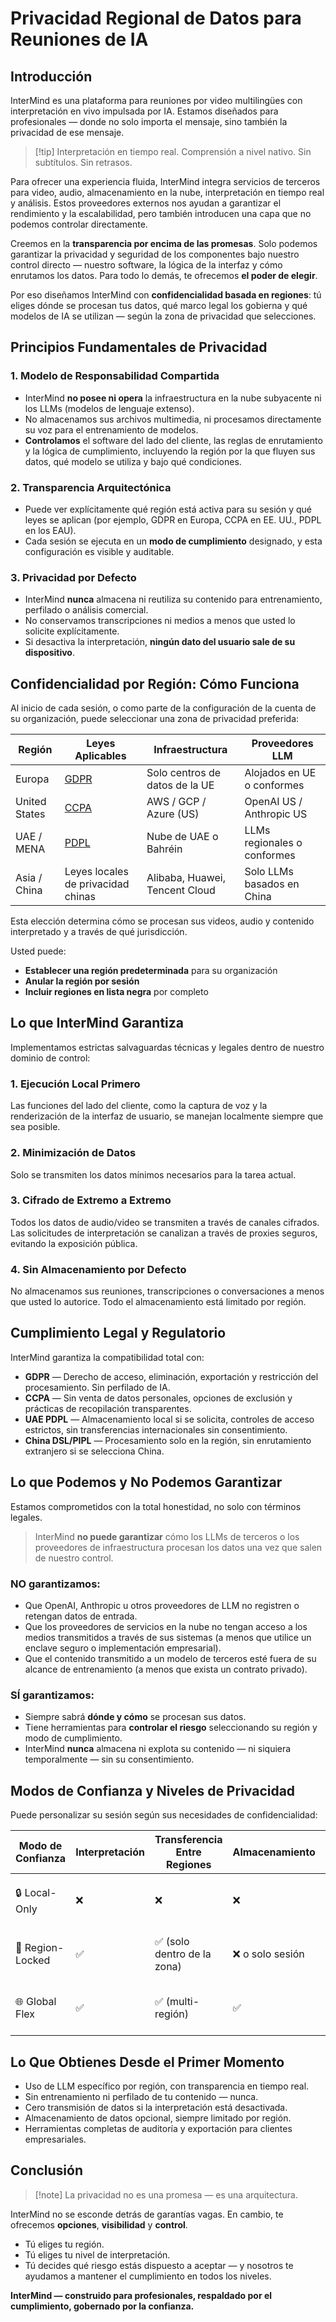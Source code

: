 # Privacidad Regional de Datos para Reuniones de IA

## Introducción

InterMind es una plataforma para reuniones por video multilingües con interpretación en vivo impulsada por IA. Estamos diseñados para profesionales — donde no solo importa el mensaje, sino también la privacidad de ese mensaje.

> [!tip] Interpretación en tiempo real. Comprensión a nivel nativo. Sin subtítulos. Sin retrasos.

Para ofrecer una experiencia fluida, InterMind integra servicios de terceros para video, audio, almacenamiento en la nube, interpretación en tiempo real y análisis. Estos proveedores externos nos ayudan a garantizar el rendimiento y la escalabilidad, pero también introducen una capa que no podemos controlar directamente.

Creemos en la **transparencia por encima de las promesas**. Solo podemos garantizar la privacidad y seguridad de los componentes bajo nuestro control directo — nuestro software, la lógica de la interfaz y cómo enrutamos los datos. Para todo lo demás, te ofrecemos **el poder de elegir**.

Por eso diseñamos InterMind con **confidencialidad basada en regiones**: tú eliges dónde se procesan tus datos, qué marco legal los gobierna y qué modelos de IA se utilizan — según la zona de privacidad que selecciones.

## Principios Fundamentales de Privacidad

### 1. **Modelo de Responsabilidad Compartida**

- InterMind **no posee ni opera** la infraestructura en la nube subyacente ni los LLMs (modelos de lenguaje extenso).
- No almacenamos sus archivos multimedia, ni procesamos directamente su voz para el entrenamiento de modelos.
- **Controlamos** el software del lado del cliente, las reglas de enrutamiento y la lógica de cumplimiento, incluyendo la región por la que fluyen sus datos, qué modelo se utiliza y bajo qué condiciones.

### 2. **Transparencia Arquitectónica**

- Puede ver explícitamente qué región está activa para su sesión y qué leyes se aplican (por ejemplo, GDPR en Europa, CCPA en EE. UU., PDPL en los EAU).
- Cada sesión se ejecuta en un **modo de cumplimiento** designado, y esta configuración es visible y auditable.

### 3. **Privacidad por Defecto**

- InterMind **nunca** almacena ni reutiliza su contenido para entrenamiento, perfilado o análisis comercial.
- No conservamos transcripciones ni medios a menos que usted lo solicite explícitamente.
- Si desactiva la interpretación, **ningún dato del usuario sale de su dispositivo**.

## Confidencialidad por Región: Cómo Funciona

Al inicio de cada sesión, o como parte de la configuración de la cuenta de su organización, puede seleccionar una zona de privacidad preferida:

| Región        | Leyes Aplicables                                                                               | Infraestructura                | Proveedores LLM            |
| ------------- | --------------------------------------------------------------------------------------------- | ------------------------------ | -------------------------- |
| Europa        | [GDPR](https://gdpr.eu)                                                                       | Solo centros de datos de la UE | Alojados en UE o conformes |
| United States | [CCPA](https://oag.ca.gov/privacy/ccpa)                                                       | AWS / GCP / Azure (US)         | OpenAI US / Anthropic US   |
| UAE / MENA    | [PDPL](https://www.signzy.com/data-privacy-laws-in-the-uae-2025-everything-you-need-to-know/) | Nube de UAE o Bahréin          | LLMs regionales o conformes|
| Asia / China  | Leyes locales de privacidad chinas                                                           | Alibaba, Huawei, Tencent Cloud | Solo LLMs basados en China |

Esta elección determina cómo se procesan sus videos, audio y contenido interpretado y a través de qué jurisdicción.

Usted puede:

- **Establecer una región predeterminada** para su organización
- **Anular la región por sesión**
- **Incluir regiones en lista negra** por completo

## Lo que InterMind Garantiza

Implementamos estrictas salvaguardas técnicas y legales dentro de nuestro dominio de control:

### 1. **Ejecución Local Primero**

Las funciones del lado del cliente, como la captura de voz y la renderización de la interfaz de usuario, se manejan localmente siempre que sea posible.

### 2. **Minimización de Datos**

Solo se transmiten los datos mínimos necesarios para la tarea actual.

### 3. **Cifrado de Extremo a Extremo**

Todos los datos de audio/video se transmiten a través de canales cifrados. Las solicitudes de interpretación se canalizan a través de proxies seguros, evitando la exposición pública.

### 4. **Sin Almacenamiento por Defecto**

No almacenamos sus reuniones, transcripciones o conversaciones a menos que usted lo autorice. Todo el almacenamiento está limitado por región.

## Cumplimiento Legal y Regulatorio

InterMind garantiza la compatibilidad total con:

- **GDPR** — Derecho de acceso, eliminación, exportación y restricción del procesamiento. Sin perfilado de IA.
- **CCPA** — Sin venta de datos personales, opciones de exclusión y prácticas de recopilación transparentes.
- **UAE PDPL** — Almacenamiento local si se solicita, controles de acceso estrictos, sin transferencias internacionales sin consentimiento.
- **China DSL/PIPL** — Procesamiento solo en la región, sin enrutamiento extranjero si se selecciona China.

## Lo que Podemos y No Podemos Garantizar

Estamos comprometidos con la total honestidad, no solo con términos legales.

> InterMind **no puede garantizar** cómo los LLMs de terceros o los proveedores de infraestructura procesan los datos una vez que salen de nuestro control.

### NO garantizamos:

- Que OpenAI, Anthropic u otros proveedores de LLM no registren o retengan datos de entrada.
- Que los proveedores de servicios en la nube no tengan acceso a los medios transmitidos a través de sus sistemas (a menos que utilice un enclave seguro o implementación empresarial).
- Que el contenido transmitido a un modelo de terceros esté fuera de su alcance de entrenamiento (a menos que exista un contrato privado).

### SÍ garantizamos:

- Siempre sabrá **dónde y cómo** se procesan sus datos.
- Tiene herramientas para **controlar el riesgo** seleccionando su región y modo de cumplimiento.
- InterMind **nunca** almacena ni explota su contenido — ni siquiera temporalmente — sin su consentimiento.

## Modos de Confianza y Niveles de Privacidad

Puede personalizar su sesión según sus necesidades de confidencialidad:

| Modo de Confianza | Interpretación | Transferencia Entre Regiones | Almacenamiento     | Mejor Para                                    |
| ----------------- | -------------- | ---------------------------- | ------------------ | --------------------------------------------- |
| 🔒 Local-Only     | ❌             | ❌                           | ❌                 | Legal, gobierno, revisiones internas          |
| 🔐 Region-Locked  | ✅             | ✅ (solo dentro de la zona)  | ❌ o solo sesión   | Salud, finanzas, recursos humanos            |
| 🌐 Global Flex    | ✅             | ✅ (multi-región)            | ✅                 | Soporte, ventas, equipos multinacionales     |

## Lo Que Obtienes Desde el Primer Momento

- Uso de LLM específico por región, con transparencia en tiempo real.
- Sin entrenamiento ni perfilado de tu contenido — nunca.
- Cero transmisión de datos si la interpretación está desactivada.
- Almacenamiento de datos opcional, siempre limitado por región.
- Herramientas completas de auditoría y exportación para clientes empresariales.

## Conclusión

> [!note] La privacidad no es una promesa — es una arquitectura.

InterMind no se esconde detrás de garantías vagas. En cambio, te ofrecemos **opciones**, **visibilidad** y **control**.

- Tú eliges tu región.
- Tú eliges tu nivel de interpretación.
- Tú decides qué riesgo estás dispuesto a aceptar — y nosotros te ayudamos a mantener el cumplimiento en todos los niveles.

**InterMind — construido para profesionales, respaldado por el cumplimiento, gobernado por la confianza.**